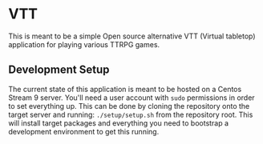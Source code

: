 # VTT
This is meant to be a simple Open source alternative VTT (Virtual tabletop) application for playing various TTRPG games.


## Development Setup
The current state of this application is meant to be hosted on a Centos Stream 9 server. You'll need a user account with `sudo` permissions in order to set everything up.
This can be done by cloning the repository onto the target server and running:
`./setup/setup.sh` from the repository root. This will install target packages and everything you need to bootstrap a development environment to get this running.